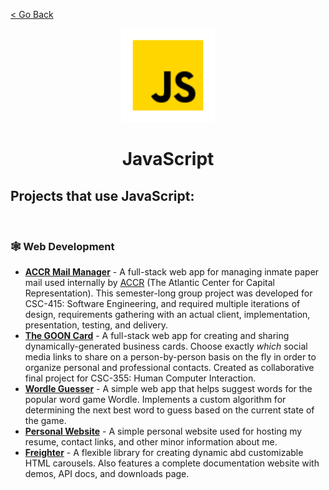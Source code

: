 [< Go Back](https://github.com/paytonshaltis)

<div align="center">

<img src="./icons/javascript.svg" width="150" height="150" />

# JavaScript

</div>

## Projects that use JavaScript:

<br>

### 🕸 Web Development

- **[ACCR Mail Manager]()** - A full-stack web app for managing inmate paper mail used internally by [ACCR](https://www.atlanticcenter.org/) (The Atlantic Center for Capital Representation). This semester-long group project was developed for CSC-415: Software Engineering, and required multiple iterations of design, requirements gathering with an actual client, implementation, presentation, testing, and delivery.
- **[The GOON Card]()** - A full-stack web app for creating and sharing dynamically-generated business cards. Choose exactly _which_ social media links to share on a person-by-person basis on the fly in order to organize personal and professional contacts. Created as collaborative final project for CSC-355: Human Computer Interaction.
- **[Wordle Guesser]()** - A simple web app that helps suggest words for the popular word game Wordle. Implements a custom algorithm for determining the next best word to guess based on the current state of the game.
- **[Personal Website]()** - A simple personal website used for hosting my resume, contact links, and other minor information about me.
- **[Freighter]()** - A flexible library for creating dynamic abd customizable HTML carousels. Also features a complete documentation website with demos, API docs, and downloads page.
